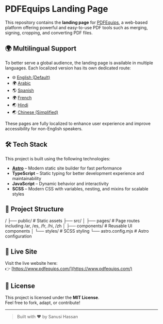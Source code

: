 # PDFEquips Landing Page

This repository contains the **landing page** for [PDFEquips](https://www.pdfequips.com/), a web-based platform offering powerful and easy-to-use PDF tools such as merging, signing, cropping, and converting PDF files.

## 🌍 Multilingual Support

To better serve a global audience, the landing page is available in multiple languages. Each localized version has its own dedicated route:

- 🌐 [English (Default)](https://www.pdfequips.com/)
- 🌍 [Arabic](https://www.pdfequips.com/ar/)
- 🌎 [Spanish](https://www.pdfequips.com/es/)
- 🌍 [French](https://www.pdfequips.com/fr/)
- 🌏 [Hindi](https://www.pdfequips.com/hi/)
- 🌏 [Chinese (Simplified)](https://www.pdfequips.com/zh/)

These pages are fully localized to enhance user experience and improve accessibility for non-English speakers.

## 🛠️ Tech Stack

This project is built using the following technologies:

- **[Astro](https://astro.build/)** – Modern static site builder for fast performance
- **TypeScript** – Static typing for better development experience and maintainability
- **JavaScript** – Dynamic behavior and interactivity
- **SCSS** – Modern CSS with variables, nesting, and mixins for scalable styles

## 📁 Project Structure

/
├── public/ # Static assets
├── src/
│ ├── pages/ # Page routes including /ar, /es, /fr, /hi, /zh
│ ├── components/ # Reusable UI components
│ └── styles/ # SCSS styling
└── astro.config.mjs # Astro configuration


## 🔗 Live Site

Visit the live website here:  
👉 [https://www.pdfequips.com/](https://www.pdfequips.com/)

## 📄 License

This project is licensed under the **MIT License**.  
Feel free to fork, adapt, or contribute!

---

> Built with ❤️ by Sanusi Hassan
